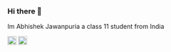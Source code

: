 ### Hi there 👋
Im Abhishek Jawanpuria a class 11 student from India


<a href="https://mobile.twitter.com/bla02989565"> <img src="https://www.flaticon.com/svg/static/icons/svg/733/733635.svg" width=20 height=20></a>
<a href="https://m.facebook.com/abhishek.jawanpuria"><img src="https://www.flaticon.com/svg/static/icons/svg/1384/1384005.svg" width=20 height=20></a>
<!--
**Abhishek1345/Abhishek1345** is a ✨ _special_ ✨ repository because its `README.md` (this file) appears on your GitHub profile.

Here are some ideas to get you started:

- 🔭 I’m currently working on ...
- 🌱 I’m currently learning ...
- 👯 I’m looking to collaborate on ...
- 🤔 I’m looking for help with ...
- 💬 Ask me about ...
- 📫 How to reach me: ...
- 😄 Pronouns: ...
- ⚡ Fun fact: ...
-->
